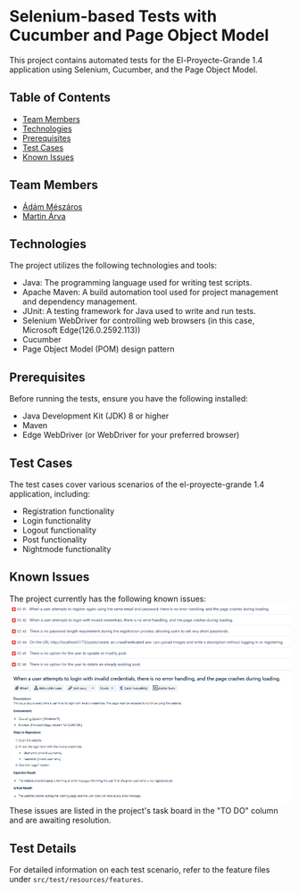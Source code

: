 # Selenium-based Tests with Cucumber and Page Object Model
This project contains automated tests for the El-Proyecte-Grande 1.4 application using Selenium, Cucumber, and the Page Object Model.

## Table of Contents
- [Team Members](#team-members)
- [Technologies](#technologies)
- [Prerequisites](#prerequisites)
- [Test Cases](#test-cases)
- [Known Issues](#known-issues)

## Team Members
- [Ádám Mészáros](https://github.com/adesz0112)
- [Martin Árva](https://github.com/arvamartin)

## Technologies
The project utilizes the following technologies and tools:

- Java: The programming language used for writing test scripts.
- Apache Maven: A build automation tool used for project management and dependency management.
- JUnit: A testing framework for Java used to write and run tests.
- Selenium WebDriver for controlling web browsers (in this case, Microsoft Edge(126.0.2592.113))
- Cucumber
- Page Object Model (POM) design pattern

## Prerequisites
Before running the tests, ensure you have the following installed:

- Java Development Kit (JDK) 8 or higher
- Maven
- Edge WebDriver (or WebDriver for your preferred browser)


## Test Cases
The test cases cover various scenarios of the el-proyecte-grande 1.4 application, including:
- Registration functionality
- Login functionality
- Logout functionality
- Post functionality
- Nightmode functionality

## Known Issues
The project currently has the following known issues:
![alt text](image-2.png)  ![alt text](image-1.png)
These issues are listed in the project's task board in the "TO DO" column and are awaiting resolution.

## Test Details
For detailed information on each test scenario, refer to the feature files under `src/test/resources/features`.


